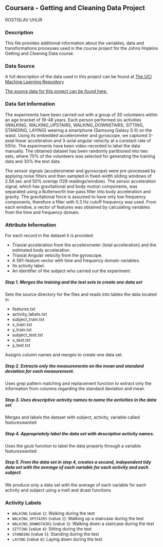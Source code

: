 ## Coursera - Getting and Cleaning Data Project

ROSTISLAV UHLIR

### Description
This file provides additional information about the variables, data and transformations processes used in the course project for the Johns Hopkins Getting and Cleaning Data course.

### Data Source
A full description of the data used in this project can be found at [The UCI Machine Learning Repository](http://archive.ics.uci.edu/ml/datasets/Human+Activity+Recognition+Using+Smartphones)

[The source data for this project can be found here.](https://d396qusza40orc.cloudfront.net/getdata%2Fprojectfiles%2FUCI%20HAR%20Dataset.zip)

### Data Set Information
The experiments have been carried out with a group of 30 volunteers within an age bracket of 19-48 years. Each person performed six activities (WALKING, WALKING_UPSTAIRS, WALKING_DOWNSTAIRS, SITTING, STANDING, LAYING) wearing a smartphone (Samsung Galaxy S II) on the waist. Using its embedded accelerometer and gyroscope, we captured 3-axial linear acceleration and 3-axial angular velocity at a constant rate of 50Hz. The experiments have been video-recorded to label the data manually. The obtained dataset has been randomly partitioned into two sets, where 70% of the volunteers was selected for generating the training data and 30% the test data.

The sensor signals (accelerometer and gyroscope) were pre-processed by applying noise filters and then sampled in fixed-width sliding windows of 2.56 sec and 50% overlap (128 readings/window). The sensor acceleration signal, which has gravitational and body motion components, was separated using a Butterworth low-pass filter into body acceleration and gravity. The gravitational force is assumed to have only low frequency components, therefore a filter with 0.3 Hz cutoff frequency was used. From each window, a vector of features was obtained by calculating variables from the time and frequency domain.

### Attribute Information
For each record in the dataset it is provided:
- Triaxial acceleration from the accelerometer (total acceleration) and the estimated body acceleration.
- Triaxial Angular velocity from the gyroscope.
- A 561-feature vector with time and frequency domain variables.
- Its activity label.
- An identifier of the subject who carried out the experiment.

##### Step 1. Merges the training and the test sets to create one data set
Sets the source directory for the files and reads into tables the data located in
- features.txt
- activity_labels.txt
- subject_train.txt
- x_train.txt
- y_train.txt
- subject_test.txt
- x_test.txt
- y_test.txt

Assigns column names and merges to create one data set.

##### Step 2. Extracts only the measurements on the mean and standard deviation for each measurement. 
Uses grep pattern matching and replacement function to extract only the information from columns regarding the standard deviation and mean

##### Step 3. Uses descriptive activity names to name the activities in the data set
Merges and labels the dataset with subject, activity, variable called featureswanted

##### Step 4. Appropriately label the data set with descriptive activity names.
Uses the gsub function to label the data properly through a variable featureswanted

##### Step 5. From the data set in step 4, creates a second, independent tidy data set with the average of each variable for each activity and each subject.
We produce only a data set with the average of each variable for each activity and subject using a melt and dcast functions

### Activity Labels

* `WALKING` (value `1`): Walking during the test
* `WALKING_UPSTAIRS` (value `2`): Walking up a staircase during the test
* `WALKING_DOWNSTAIRS` (value `3`): Walking down a staircase during the test
* `SITTING` (value `4`): Sitting during the test
* `STANDING` (value `5`): Standing during the test
* `LAYING` (value `6`): Laying down during the test
